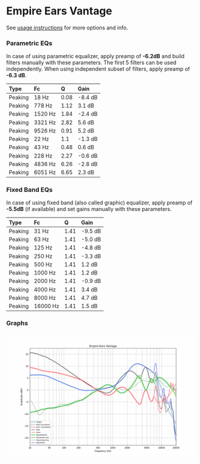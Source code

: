 # Empire Ears Vantage
See [usage instructions](https://github.com/jaakkopasanen/AutoEq#usage) for more options and info.

### Parametric EQs
In case of using parametric equalizer, apply preamp of **-6.2dB** and build filters manually
with these parameters. The first 5 filters can be used independently.
When using independent subset of filters, apply preamp of **-6.3 dB**.

| Type    | Fc      |    Q | Gain    |
|:--------|:--------|:-----|:--------|
| Peaking | 18 Hz   | 0.08 | -8.4 dB |
| Peaking | 778 Hz  | 1.12 | 3.1 dB  |
| Peaking | 1520 Hz | 1.84 | -2.4 dB |
| Peaking | 3321 Hz | 2.82 | 5.6 dB  |
| Peaking | 9526 Hz | 0.91 | 5.2 dB  |
| Peaking | 22 Hz   | 1.1  | -1.3 dB |
| Peaking | 43 Hz   | 0.48 | 0.6 dB  |
| Peaking | 228 Hz  | 2.27 | -0.6 dB |
| Peaking | 4836 Hz | 6.26 | -2.8 dB |
| Peaking | 6051 Hz | 6.65 | 2.3 dB  |

### Fixed Band EQs
In case of using fixed band (also called graphic) equalizer, apply preamp of **-5.5dB**
(if available) and set gains manually with these parameters.

| Type    | Fc       |    Q | Gain    |
|:--------|:---------|:-----|:--------|
| Peaking | 31 Hz    | 1.41 | -9.5 dB |
| Peaking | 63 Hz    | 1.41 | -5.0 dB |
| Peaking | 125 Hz   | 1.41 | -4.8 dB |
| Peaking | 250 Hz   | 1.41 | -3.3 dB |
| Peaking | 500 Hz   | 1.41 | 1.2 dB  |
| Peaking | 1000 Hz  | 1.41 | 1.2 dB  |
| Peaking | 2000 Hz  | 1.41 | -0.9 dB |
| Peaking | 4000 Hz  | 1.41 | 3.4 dB  |
| Peaking | 8000 Hz  | 1.41 | 4.7 dB  |
| Peaking | 16000 Hz | 1.41 | 1.5 dB  |

### Graphs
![](./Empire%20Ears%20Vantage.png)